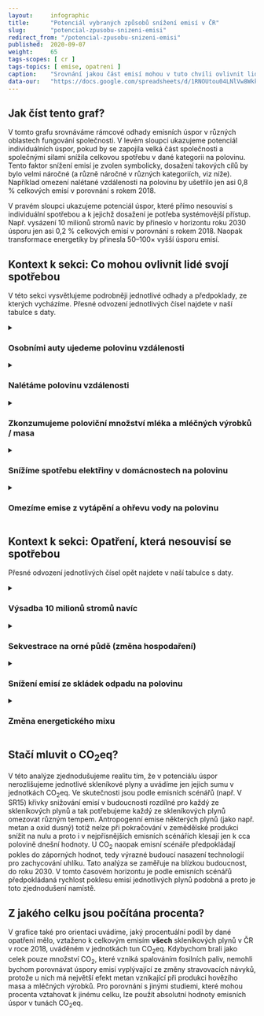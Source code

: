 ```yaml
---
layout:     infographic
title:      "Potenciál vybraných způsobů snížení emisí v ČR"
slug:       "potencial-zpusobu-snizeni-emisi"
redirect_from: "/potencial-zpusobu-snizeni-emisi"
published:  2020-09-07
weight:     65
tags-scopes: [ cr ]
tags-topics: [ emise, opatreni ]
caption:    "Srovnání jakou část emisí mohou v tuto chvíli ovlivnit lidé radikální změnou své spotřeby a jakou část emisí může ovlivnit stát systémovými změnami. Nejvyšší potenciál má změna energetického mixu, skrze odstavování hnědouhelných elektráren a nahrazování zdroji energie s nižší emisní intenzitou."
data-our:   "https://docs.google.com/spreadsheets/d/1RNOUtou04LNlVw8Wkk9-evhcL7TPmim5951N4TkYWxA/edit?usp=sharing"
---
```


## Jak číst tento graf?

V tomto grafu srovnáváme rámcové odhady emisních úspor v různých oblastech fungování společnosti. V levém sloupci ukazujeme potenciál individuálních úspor, pokud by se zapojila velká část společnosti a společnými silami snížila celkovou spotřebu v dané kategorii na polovinu. Tento faktor snížení emisí je zvolen symbolicky, dosažení takových cílů by bylo velmi náročné (a různě náročné v různých kategoriích, viz níže). Například omezení nalétané vzdálenosti na polovinu by ušetřilo jen asi 0,8 % celkových emisí v porovnání s rokem 2018.

V pravém sloupci ukazujeme potenciál úspor, které přímo nesouvisí s individuální spotřebou a k jejichž dosažení je potřeba systémovější přístup. Např. vysázení 10 milionů stromů navíc by přineslo v horizontu roku 2030 úsporu jen asi 0,2 % celkových emisí v porovnání s rokem 2018. Naopak transformace energetiky by přinesla 50–100× vyšší úsporu emisí.

## Kontext k sekci: Co mohou ovlivnit lidé svojí spotřebou

V této sekci vysvětlujeme podrobněji jednotlivé odhady a předpoklady, ze kterých vycházíme. Přesné odvození jednotlivých čísel najdete v naší tabulce s daty.

<details markdown=1>
<summary>
<h3>Osobními auty ujedeme polovinu vzdálenosti</h3>
</summary>

Největší skupina českých řidičů najede ročně mezi [5 až 10 tisíci km](https://www.opojisteni.cz/pojistny-trh/pojistne-produkty/pruzkum-pojistovny-direct-jak-cesi-jezdi/c:11746/) a osobní automobily zodpovídají v ČR celkem za 11,9 milionů tun emisí <glossary id="co2eq">CO<sub>2</sub>eq</glossary>. **Kdyby se celkový roční nájezd snížil na polovinu, ušetřilo by se ročně asi 5,9 milionů tun emisí CO<sub>2</sub>eq.**

Takového snížení by bylo možné dosáhnout např. ještě vyšším využíváním hromadné dopravy, menší potřebou dojíždět za prací nebo vyšší obsazeností aut. (Průměrná obsazenost osobních aut v ČR se pohybuje kolem 2, ve větších městech pak 1,3 osob na vozidlo.) Při snížení dopravy osobními auty by nejspíš došlo k přesunu části dopravního výkonu do jiné kategorie (autobusy, vlaky). Množství uspořených emisí by tak ve výsledku bylo o něco nižší, než je ve výše uvedeném výpočtu.
</details>

<details markdown=1>
<summary>
<h3>Nalétáme polovinu vzdálenosti</h3>
</summary>

Letecká doprava odpovídá za přibližně 2,5 % světových emisí CO<sub>2</sub> (bez EWF, viz níže), rozpočítávání emisí na jednotlivé státy je ale komplikované. Většina “emisních účetnictví” počítá emise podle dopravy z letišť na území daného státu (pro ČR zejména Praha-Ruzyně). V tomto přístupu budou emise lidí z ČR mírně podhodnocené, neboť Češi využívají také letiště ve Vídni či Bratislavě. EUROSTAT uvádí, že emise z letecké dopravy v ČR v roce 2018 byly 1,25 milionů tun <glossary id="co2eq">CO<sub>2</sub>eq</glossary>. Spalováním leteckého benzínu vzniká nejen oxid uhličitý, ale i oxidy dusíku (NO<sub>X</sub>) a síry. Vypouštění těchto emisí vysoko v atmosféře vytváří ozon (skleníkový plyn) a kondenzační stopy, které je nutné započítat do celkového radiačního působení vypouštěných emisí. To se prakticky provádí pomocí EWF (emission weighting factor). Pro náš výpočet vycházíme ze [studie](https://link.springer.com/article/10.1007/s10584-011-0168-8), která odhaduje střední hodnotu EWF na 1,7. **Kdyby obyvatelé ČR nalétali poloviční vzdálenost, snížily by se efektivní emise ČR o 1,1 milionů tun CO<sub>2</sub>eq.**

Pro dopravu na kratší vzdálenosti v rámci Evropy je možné letadla částečně nahradit například vlakovou dopravou, u dlouhých letů je ale náhrada jen těžko představitelná. Technologie, které by umožnily leteckou dopravu s výrazně nižšími emisemi, jsou zatím ve stádiu testování. V současné době však kvůli epidemii COVID-19 prochází letecká doprava krizí a je možné, že se v budoucnu změní vnímání její důležitosti.
</details>

<details markdown=1>
<summary>
<h3>Zkonzumujeme poloviční množství mléka a mléčných výrobků / masa</h3>
</summary>

Podle Českého statistického úřadu sní průměrný Čech ročně asi 70 kg masa, z toho je přibližně 6 kg hovězího. Při započtení všech druhů masa, včetně rozlišení mléčného a masného skotu, jsou emise související se spotřebou masa v ČR celkem 6,8 milionů tun <glossary id="co2eq">CO<sub>2</sub>eq</glossary>. V této hodnotě je započten celý cyklus výroby, tedy obsahuje například i krmivo či doprava do obchodu. Zároveň je třeba poznamenat, že část produkce masa se do ČR dováží, takže hodnota odpovídá emisím souvisejícím se spotřebovaným masem, nikoliv s masem produkovaným v ČR. **Pokud by lidé spotřebovali poloviční množství masa, ušetřilo by se ročně 3,4 milionů tun emisí CO<sub>2</sub>eq.**

Spotřeba mléka a mléčných výrobků lze společně vyjádřit v hodnotě mléka potřebného k výrobě. Průměrná spotřeba odpovídá 239 l mléka na osobu ročně (což odpovídá 245kg). Celý cyklus produkce jednoho kg mléka (včetně krmiva, produkce metanu, chlazení, dopravy, apod.) vytvoří průměrně 2.8kg CO<sub>2</sub>eq emisí skleníkových plynů. Celkové emise související se spotřebou mléka a mléčných výrobků v ČR jsou tedy 7,3 miliónů tun CO<sub>2</sub>eq. Kdyby obyvatelé ČR snížili spotřebu mléka a mléčných výrobků na polovinu, ušetřilo by se 3.7 milionů tun CO<sub>2</sub>eq.

Podle mnoha studií by mohly změny stravovacích návyků přinášet pozitivní dopad na zdraví, například proto, že [v ČR trpí nadváhou](https://www.ceskovdatech.cz/clanek/85-povolujeme-opasky-cechu-s-nadvahou-vyrazne-pribyva/) přibližně 71% mužů a 57% žen. Zda je změna stravovacích návyků reálná pro velkou část populace je otázka mimo rámec našeho textu.

Emisní koeficienty celého cyklu produkce potravin přebíráme ze zdroje [Our World in Data](https://ourworldindata.org/food-choice-vs-eating-local), jsou to odhady světových průměrů. Konkrétní emisní náročnost produkce mléka či masa ve střední Evropě v porovnání s např. Brazílií je však odlišná, což souvisí s původem použitého krmiva, způsoby získávání půdy pro pastvu či způsoby nakládání s chlévskou mrvou. Lze očekávat, že emisní koeficienty pro výrobu masa a mléka ve střední Evropě budou spíše nižší a tedy uvedené odhady úspory emisí slouží jako horní odhad. Navíc v praxi by uspořené množství mléka či masa bylo mohlo být nahrazeno rostlinnou stravou, která má nenulovou emisní stopu a tedy uspořené emise by byly ještě o něco nižší. Stejně tak je třeba mít na paměti, že se jedná o odhady celého cyklu výroby a proto zahrnují více než jen oblast _Zemědělství_ v emisních statistikách Eurostatu.
</details>

<details markdown=1>
<summary>
<h3>Snížíme spotřebu elektřiny v domácnostech na polovinu</h3>
</summary>

V domácnostech se spotřebuje asi jen 17 % elektřiny, která je v ČR vyrobena a zároveň výroba elektřiny a tepla vyprodukuje téměř 40 % ročních emisí ČR. Je tedy vhodné pokládat si otázku k jak velkému snížení emisí by vedla úspora elektřiny v domácnostech. Abychom mohli takový odhad udělat, musíme učinit několik předpokladů o výrobě, spotřebě a trhu s elektřinou, které nejsou samozřejmé.

Množství vyrobené elektřiny je minutu po minutě určováno její spotřebou a elektrárny se zapínají a vypínají podle poptávky tak, aby nedošlo k poklesu napětí v síti. To, jak budou elektrárny zapínány a vypínány, záleží především na tom, jak dlouho trvá elektrárnu nastartovat. Jaderné elektrárny se startují celé týdny, uhelné elektrárny mohou najet na plný výkon během několika hodin a k vyrovnávání krátkodobých výkyvů ve spotřebě slouží plynové nebo vodní elektrárny, které dokáží zapínat a vypínat v řádu minut. Do sítě také přispívají větrné a solární elektrárny (když fouká vítr a svítí slunce) a lze očekávat, že v budoucnu budou významnou roli hrát také bateriová či jiná úložiště. Dalším významným faktorem, který určuje jaké zdroje budou v danou chvíli vyrábět elektřinu, je cena provozu daného zdroje (například solární či větrné elektrárny vyrábí prakticky zadarmo, uhelné elektrárny musí platit za uhlí) a systém obchodování (obnovitelné zdroje mají přednostní přístup do sítě a dlouhodobě garantované ceny výkupu).

**Kdyby snížená spotřeba elektřiny v domácnostech vedla k odstavení plynových a uhelných elektráren**, pak za každou uspořenou kWh by nevznikl asi 1 kg emisí. Tato hodnota vychází z vyhlášky č. 480/2012 Sb. o energetickém auditu a energetickém posudku a bere v potaz, že velká část elektřiny v domácnostech je spotřebována ve špičce, kterou často musí pokrývat nejvíce emitující zdroje elektřiny. **Snížení spotřeby o 50 % by tedy vedlo k úspoře 7,6 milionů tun <glossary id="co2eq">CO<sub>2</sub>eq</glossary>.** Toto je spíše nadsazený odhad úspor, reálná emisní intenzita pro provoz ve špičce je v roce 2020 nejspíše o něco nižší, než jak stanovuje zmíněná vyhláška.

Nejvíce elektřiny se v domácnostech spotřebuje na vaření a ohřev vody (případně topení, pokud je elektrické). Méně pak spotřebovávají pračka a lednička a nejmenší část elektřiny je spotřebována na svícení. Přitom elektřina zajišťuje ohřev vody v cca 20% českých domácností a k vaření ji využívá více než 40% domácností (viz [statistika ČSÚ](https://www.czso.cz/documents/10180/50619982/ENERGO_2015.pdf), tabulka 1 - 3. 3.). Je tedy otázka, zda je vůbec možné dosáhnout významného snížení spotřeby v domácnostech.
V případě, kdy se k topení používají neefektivní kotle a kamna, je žádoucí naopak zvýšení spotřeby s cílem náhradit je např. za tepelné čerpadlo. Určitých úspor by mohlo být možné dosáhnout předehříváním vody pomocí solárních kolektorů nebo využitím přebytkové elektřiny z fotovoltaických článků. Úspory při vaření lze dosáhnout například použitím indukčního vařiče. Náhrada klasických žárovek za LED či jiné efektivnější zdroje světla má na spotřebu elektřiny jen velmi malý efekt.

Je třeba mít na paměti, že pokud výroba elektřiny v Česku projde v dalších letech transformací zahrnující odstavení uhelných elektrárny, tak emisní koeficient výroby ve špičce (např. s použitím kombinace plynových a větrných elektráren) bude podstatně nižší než dnes a tak úměrně klesne potenciál snížení spotřeby elektřiny v domácnostech.
</details>

<details markdown=1>
<summary>
<h3>Omezíme emise z vytápění a ohřevu vody na polovinu</h3>
</summary>

Podle EUROSTATu způsobilo spalování v domácnostech v roce 2018 emise oxidu uhličitého ve výši 9,1 Mt <glossary id="co2eq">CO<sub>2</sub>eq</glossary>. Spalování v domácnostech primárně znamená lokální vytápění a ohřev vody, malou část také tvoří vaření na zemním plynu. **Kdyby se tyto emise snížily na polovinu, pak ušetříme 4,6 Mt CO<sub>2</sub>eq.**

Nástroje ke snížení emisí existují: pokračující zateplení budov, modernizace kotlů, snížení spotřeby teplé vody i nižší nároky na teplotu v budovách. Přesto je takové snížení během 10 let velmi ambiciózní cíl. Pro srovnání, emise v tomto sektoru byly v roce 1990 přibližně dvojnásobné oproti dnešku, hlavní úspory ale proběhly v devadesátých letech a od roku 2000 klesly jen asi o 10 %. Razantní snížení celkového množství emisí nepřinesly ani dlouhodobé programy _Zelená úsporám_ a _Nová zelená úsporám_.
</details>

## Kontext k sekci: Opatření, která nesouvisí se spotřebou

Přesné odvození jednotlivých čísel opět najdete v naší tabulce s daty.

<details markdown=1>
<summary>
<h3>Výsadba 10 milionů stromů navíc</h3>
</summary>

Vysazování stromů bývá považováno za důležitý nástroj k sekvestraci uhlíku, což se promítá i do některých politických [prohlášení](https://www.facebook.com/AndrejBabis/posts/1636697499800221/). Deset milionů stromů volíme symbolicky (jeden strom na jednoho občana ČR) a také v návaznosti na stejný cíl projektu Sázíme budoucnost založený Nadací Partnerství a zaštítěný Ministerstvem životního prostředí. Cílem projektu je do roku 2025 vysázet 10 milionů nových stromů mimo území lesa (tedy tvorbou nových alejí, sadů, remízků, větrolamů, atd.)

Podle poslední [národní inventarizace lesů](http://nil.uhul.cz/) provedené v letech 2011 - 2015 je v českých lesích asi 2 mld. stromů (nepočítaje mladé stromy do 7 cm tloušťky). To odpovídá asi 190 stromům na jednoho obyvatele.

Deset milionů stromů není nerealistické množství, jen v roce 2019 vysázely Lesy ČR v lesích v rámci lesního hospodářství asi 60 milionů sazenic stromů. Deset milionů stromů by zabralo asi 14 tisíc hektarů (při hustotě stromů jako v průměrném lese), zatímco za deset let od předchozí inventarizace lesů přibylo asi 26 tisíc hektarů lesa.

Množství navázaného CO<sub>2</sub> odpovídá nárůstu dřevní hmoty stromu. Nárůst za rok zase přibližně odpovídá velikosti (a tedy stáří) stromu. Podle dostupných odhadů může vzrostlý strom ve věku 70 let navázat okolo 150 kg CO<sub>2</sub> za rok. V roce 2030 budou mít takto nově vysazené stromy maximálně 10 let. Malé stromy ve věku 10 let tak navážou výrazně méně, náš optimistický odhad činí 25 kg CO<sub>2</sub> za rok. **Tímto dostaneme celkový odhad roční sekvestrace v roce 2030 asi 0.25 Mt CO<sub>2</sub>.**

Tento odhad je ovšem nadhodnocený z několika důvodů: Za prvé předpokládá, že žádný z vysazených stromů během 10 let neuhyne. Za druhé nebere v potaz, co se se dřevem těchto stromů stane na konci jejich života. Pokud takové dřevo spálíme, tak se velká část uloženého uhlíku opět vrátí do atmosféry.

Z hlediska potřeby zásadně snížit emise do roku 2030 nebo 2050 by tak přineslo vyšší sekvestraci zachování stabilních vzrostlých lesů, tedy přísně chránit chráněná území a rozšiřovat území bez zásahu.

Sekvestrace uhlíku samozřejmě není jediné kritérium. Sázení nových stromů mimo lesy má mnoho jiných přínosů pro životní prostředí, které tento projekt velmi dobře opodstatňují.
</details>

<details markdown=1>
<summary>
<h3>Sekvestrace na orné půdě (změna hospodaření)</h3>
</summary>

Zemědělská půda přirozeně váže uhlík a v závislosti na zvolené technice hospodaření se množství vázaného uhlíku v průběhu let zvyšuje nebo klesá. V uplynulých dekádách na různých místech světa probíhají dlouhodobé studie, které srovnávají různé techniky hospodaření podle jejich sekvestračního potenciálu. Podle [studie](https://aa.ecn.cz/img_upload/410697af7dfcb092dfd4e3937dd69e3f/klima_co2_web_final.pdf) Organizace pro výživu a zemědělství (která spadá pod OSN) může hektar půdy obdělávané v režimu ekologického zemědělství uložit okolo 200 kg CO<sub>2</sub> za rok. Když se k tomu dále přidají techniky minimálního zpracování orné půdy, zvýší se sekvestrační potenciál na přibližně 500 kg CO<sub>2</sub> za rok. U vyčerpaných půd může být tato sekvestrace ještě vyšší, dlouhodobé studie ukazují, že sekvestrační potenciál se příliš nesnižuje ani po 30 letech takového hospodaření.

Kdybychom předpokládali, že veškerá Česká orná půda (asi 3 miliony hektarů) bude obdělávání v režimu ekologického zemědělství s minimálním zpracováním orné půdy, **může tato půda navázat okolo 1.5 Mt <glossary id="co2eq">CO<sub>2</sub>eq</glossary> za rok**.

Tento odhad neuvažuje snížení emisí oxidů dusíku na farmách (protože v ekologickém zemědělství se používá výrazně méně hnojiv obsahujících dusík) ani ušetřené emise díky omezení výroby syntetických hnojiv na bázi dusíku. Podle odhadů zmíněné studie je potenciál těchto nepřímých důsledků asi poloviční oproti sekvestraci v půdě, tedy dalších asi 0,7 Mt CO<sub>2</sub>eq za rok.

Přechod na takový režim zemědělství by v mnoha oblastech by vedl ke snížení výnosů, proto není jeho zavedení na 100% orné půdy ČR realistické. Takový režim má ale jiné výhody: lepší zadržování vody, snížení eroze půdy, nižší zamořování podzemních vod (méně hnojení a pesticidů).
</details>

<details markdown=1>
<summary>
<h3>Snížení emisí ze skládek odpadu na polovinu</h3>
</summary>

Jednou z oblastí, kde emise České republiky od roku 1990 rostou, je odpadové hospodářství. Na skládkách skončí ročně cca 2,7 milionů tun odpadu a při jeho rozkládání vzniká především metan, který je silným skleníkovým plynem. Ročně tak emise skleníkových plynů ze skládek odpovídají 3,7 miliónů tun <glossary id="co2eq">CO<sub>2</sub>eq</glossary>, což je o 80 % více než v roce 1990. Kdyby se podařilo snížit emise ze skládkování odpadu na polovinu, uspořilo by to 1,8 miliónů tun CO<sub>2</sub>eq ročně.

Možností, jak snížit množství odpadů na skládkách je mnoho: v duchu hesla nejlepší odpad je ten, který se nevyprodukuje je možné vytvářet produkty tak, aby z nich nevznikal odpad nebo se řídit principy cirkulární ekonomiky a nevyužité zbytky v jednom výrobním procesu použít jako surovinu pro další výrobu. Další potenciál je ve větším třídění biologického odpadu a jeho cíleném rozkladu na bioplyn nebo jímání metanu z těles skládek, který pak může sloužit jako palivo.
</details>

<details markdown=1>
<summary>
<h3>Změna energetického mixu</h3>
</summary>

Při pohledu na [emise skleníkových plynů](https://faktaoklimatu.cz/infografiky/emise-cr-detail) v ČR dle podle sektorů je na první pohled patrné, že největší podíl emisí připadá na výrobu elektřiny. V roce 2018 to bylo 39,5 % celkových emisí ČR. Je to dáno tím, že většina elektřiny se v ČR stále získává spalováním hnědého uhlí. Uhelné elektrárny se tak v roce 2018 podílely na výrobě elektřiny ze 47 %, přitom ale vyprodukovaly na 88 % všech emisí v daném sektoru.

Návrh vnitrostátního [plánu](https://www.mpo.cz/cz/energetika/strategicke-a-koncepcni-dokumenty/navrh-vnitrostatniho-planu-v-oblasti-energetiky-a-klimatu-ceske-republiky--243377/) v oblasti energetiky a klimatu České republiky (**NECP**) z února 2019 počítá s postupným nárůstem podílu obnovitelných zdrojů a s tím spojeným snížením emisní stopy české elektroenergetiky. Nově by dle tohoto scénáře mělo být nainstalováno např. 1,8 GW fotovoltaických elektráren (cca +85 % oproti současnému stavu) a 0.7 GW větrných elektráren. Při realizaci tohoto plánu by do roku 2030 měly **výsledné emise výroby elektřiny klesnout přibližně o 12 milionů tun CO<sub>2</sub>eq**. Výpočet uspořených emisí pochází ze [studie](https://about.bnef.com/blog/new-report-reveals-economic-path-to-a-rapid-coal-phase-out-in-europe/) společnosti Bloomberg NEF (viz text níže), kde byl Návrh vnitrostátního plánu uvažován jako referenční scénář (detaily viz [studie](https://data.bloomberglp.com/professional/sites/24/BNEF-white-paper-EU-coal-transition-Final-6-July.pdf), strana 32).

Vyšší úspory by bylo dosaženo realizací [scénáře](https://faktaoklimatu.cz/studie/2018_energetika-cr-bez-uhli), který zpracovala v roce 2018 německá poradenská společnost **Energynautics**, na objednávku českých ekologických nevládních organizací. Dle této studie, která byla primárně zaměřena na stabilitu elektrizační soustavy při odstavení většiny uhelných elektráren **by výsledné emise poklesly přibližně o 18,3 milionů tun CO<sub>2</sub>eq**. Pro výpočet byla využita data ze zmiňovaného scénáře v kombinaci s [emisními koeficienty](https://www.ipcc.ch/site/assets/uploads/2018/02/ipcc_wg3_ar5_annex-iii.pdf) dle IPCC. Studie počítala s nahrazením výkonu v odstavených uhelných elektrárnách hlavně prostřednictvím nových fotovoltaických (+162 % instalovaného výkonu) a větrných (+ 635 % instalovaného výkonu - to odpovídá necelým šesti stům nově instalovaných větrných elektráren o jednotkovém výkonu 3 MW). Stabilitu sítě by v tomto případě měly podpořit mimo jiné i nové plynové zdroje (+95 % instalovaného výkonu).

Nejvyšší emisní úspory by bylo dosaženo v případě realizace [scénáře](https://about.bnef.com/blog/new-report-reveals-economic-path-to-a-rapid-coal-phase-out-in-europe/), vypracovaného v červenci 2020 společností **Bloomberg** NEF. Scénář je součástí studie, která se primárně zabývá možností dekarbonizace energetického sektoru ve státech EU, které mají vysoký podíl fosilních zdrojů a přitom stále nemají stanovený termín odstavení uhelných elektráren. Ve výsledku tak modeluje přechod na nízkouhlíkovou energetiku pro Polsko, Česko, Rumunsko a Bulharsko. Dle zmíněného scénáře je **do roku 2030 možné dosáhnout úspory 24 milionů tun CO<sub>2</sub>eq**. V rámci tohoto scénáře se počítá hlavně s rozvojem větrných elektráren. Těch by mělo přibýt celkem 4,1 GW instalovaného výkonu, což odpovídá necelým 1400 větrným elektrárnám o jednotkovém výkonu 3 MW). Rozvoj fotovoltaiky zůstává přibližně na úrovni Návrhu vnitrostátního plánu (viz výše). Další detaily jsou uvedeny ve [studii](https://data.bloomberglp.com/professional/sites/24/BNEF-white-paper-EU-coal-transition-Final-6-July.pdf) (kapitola 4.2). Celkové náklady na realizaci tohoto scénáře byly vyjádřeny na přibližně 5,8 miliard EUR (lehce přes 150 miliard Kč, což odpovídá cca 10 % výdajů státního rozpočtu v roce 2019 nebo zhruba oficiálně udávaným nákladům na nový blok v Dukovanech).
</details>

## Stačí mluvit o CO<sub>2</sub>eq?

V této analýze zjednodušujeme realitu tím, že v potenciálu úspor nerozlišujeme jednotlivé skleníkové plyny a uvádíme jen jejich sumu v jednotkách CO<sub>2</sub>eq. Ve skutečnosti jsou podle emisních scénářů (např. V SR15) křivky snižování emisí v budoucnosti rozdílné pro každý ze skleníkových plynů a tak potřebujeme každý ze skleníkových plynů omezovat různým tempem. Antropogenní emise některých plynů (jako např. metan a oxid dusný) totiž nelze při pokračování v zemědělské produkci snížit na nulu a proto i v nejpřísnějších emisních scénářích klesají jen k cca polovině dnešní hodnoty. U CO<sub>2</sub> naopak emisní scénáře předpokládají pokles do záporných hodnot, tedy výrazné budoucí nasazení technologií pro zachycování uhlíku. Tato analýza se zaměřuje na blízkou budoucnost, do roku 2030. V tomto časovém horizontu je podle emisních scénářů předpokládaná rychlost poklesu emisí jednotlivých plynů podobná a proto je toto zjednodušení namístě.

## Z jakého celku jsou počítána procenta?

V grafice také pro orientaci uvádíme, jaký procentuální podíl by dané opatření mělo, vztaženo k celkovým emisím **všech** skleníkových plynů v ČR v roce 2018, uváděném v jednotkách tun <glossary id="co2eq">CO<sub>2</sub>eq</glossary>. Kdybychom brali jako celek pouze množství CO<sub>2</sub>, které vzniká spalováním fosilních paliv, nemohli bychom porovnávat úspory emisí vyplývající ze změny stravovacích návyků, protože u nich má největší efekt metan vznikající při produkci hovězího masa a mléčných výrobků. Pro porovnání s jinými studiemi, které mohou procenta vztahovat k jinému celku, lze použít absolutní hodnoty emisních úspor v tunách CO<sub>2</sub>eq.
